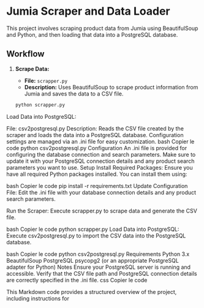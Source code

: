 # Jumia Scraper and Data Loader

This project involves scraping product data from Jumia using BeautifulSoup and Python, and then loading that data into a PostgreSQL database.

## Workflow

1. **Scrape Data:**
   - **File:** `scrapper.py`
   - **Description:** Uses BeautifulSoup to scrape product information from Jumia and saves the data to a CSV file.

   ```bash
   python scrapper.py
Load Data into PostgreSQL:

File: csv2postgresql.py
Description: Reads the CSV file created by the scraper and loads the data into a PostgreSQL database. Configuration settings are managed via an .ini file for easy customization.
bash
Copier le code
python csv2postgresql.py
Configuration
An .ini file is provided for configuring the database connection and search parameters. Make sure to update it with your PostgreSQL connection details and any product search parameters you want to use.
Setup
Install Required Packages: Ensure you have all required Python packages installed. You can install them using:

bash
Copier le code
pip install -r requirements.txt
Update Configuration File: Edit the .ini file with your database connection details and any product search parameters.

Run the Scraper: Execute scrapper.py to scrape data and generate the CSV file.

bash
Copier le code
python scrapper.py
Load Data into PostgreSQL: Execute csv2postgresql.py to import the CSV data into the PostgreSQL database.

bash
Copier le code
python csv2postgresql.py
Requirements
Python 3.x
BeautifulSoup
PostgreSQL
psycopg2 (or an appropriate PostgreSQL adapter for Python)
Notes
Ensure your PostgreSQL server is running and accessible.
Verify that the CSV file path and PostgreSQL connection details are correctly specified in the .ini file.
css
Copier le code

This Markdown code provides a structured overview of the project, including instructions for
